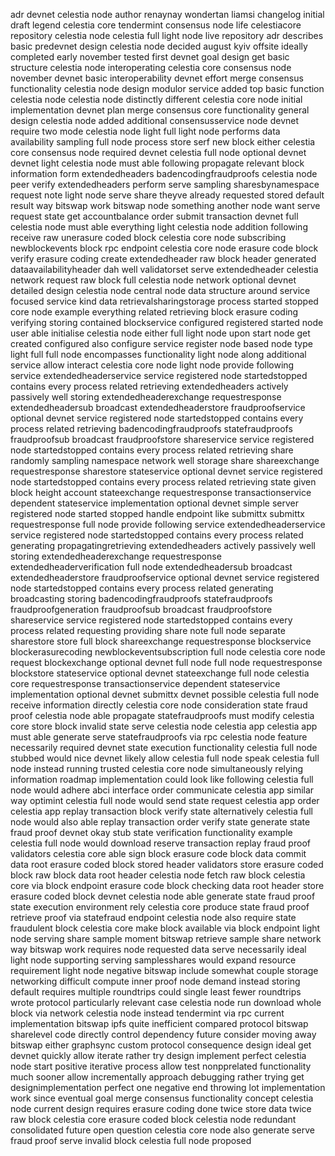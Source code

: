 adr devnet celestia node author renaynay wondertan liamsi changelog initial draft legend celestia core tendermint consensus node life celestiacore repository celestia node celestia full light node live repository adr describes basic predevnet design celestia node decided august kyiv offsite ideally completed early november tested first devnet goal design get basic structure celestia node interoperating celestia core consensus node november devnet basic interoperability devnet effort merge consensus functionality celestia node design modulor service added top basic function celestia node celestia node distinctly different celestia core node initial implementation devnet plan merge consensus core functionality general design celestia node added additional consensusservice node devnet require two mode celestia node light full light node performs data availability sampling full node process store serf new block either celestia core consensus node required devnet celestia full node optional devnet devnet light celestia node must able following propagate relevant block information form extendedheaders badencodingfraudproofs celestia node peer verify extendedheaders perform serve sampling sharesbynamespace request note light node serve share theyve already requested stored default result way bitswap work bitswap node something another node want serve request state get accountbalance order submit transaction devnet full celestia node must able everything light celestia node addition following receive raw unerasure coded block celestia core node subscribing newblockevents block rpc endpoint celestia core node erasure code block verify erasure coding create extendedheader raw block header generated dataavailabilityheader dah well validatorset serve extendedheader celestia network request raw block full celestia node network optional devnet detailed design celestia node central node data structure around service focused service kind data retrievalsharingstorage process started stopped core node example everything related retrieving block erasure coding verifying storing contained blockservice configured registered started node user able initialise celestia node either full light node upon start node get created configured also configure service register node based node type light full full node encompasses functionality light node along additional service allow interact celestia core node light node provide following service extendedheaderservice service registered node startedstopped contains every process related retrieving extendedheaders actively passively well storing extendedheaderexchange requestresponse extendedheadersub broadcast extendedheaderstore fraudproofservice optional devnet service registered node startedstopped contains every process related retrieving badencodingfraudproofs statefraudproofs fraudproofsub broadcast fraudproofstore shareservice service registered node startedstopped contains every process related retrieving share randomly sampling namespace network well storage share shareexchange requestresponse sharestore stateservice optional devnet service registered node startedstopped contains every process related retrieving state given block height account stateexchange requestresponse transactionservice dependent stateservice implementation optional devnet simple server registered node started stopped handle endpoint like submittx submittx requestresponse full node provide following service extendedheaderservice service registered node startedstopped contains every process related generating propagatingretrieving extendedheaders actively passively well storing extendedheaderexchange requestresponse extendedheaderverification full node extendedheadersub broadcast extendedheaderstore fraudproofservice optional devnet service registered node startedstopped contains every process related generating broadcasting storing badencodingfraudproofs statefraudproofs fraudproofgeneration fraudproofsub broadcast fraudproofstore shareservice service registered node startedstopped contains every process related requesting providing share note full node separate sharestore store full block shareexchange requestresponse blockservice blockerasurecoding newblockeventsubscription full node celestia core node request blockexchange optional devnet full node full node requestresponse blockstore stateservice optional devnet stateexchange full node celestia core requestresponse transactionservice dependent stateservice implementation optional devnet submittx devnet possible celestia full node receive information directly celestia core node consideration state fraud proof celestia node able propagate statefraudproofs must modify celestia core store block invalid state serve celestia node celestia app celestia app must able generate serve statefraudproofs via rpc celestia node feature necessarily required devnet state execution functionality celestia full node stubbed would nice devnet likely allow celestia full node speak celestia full node instead running trusted celestia core node simultaneously relying information roadmap implementation could look like following celestia full node would adhere abci interface order communicate celestia app similar way optimint celestia full node would send state request celestia app order celestia app replay transaction block verify state alternatively celestia full node would also able replay transaction order verify state generate state fraud proof devnet okay stub state verification functionality example celestia full node would download reserve transaction replay fraud proof validators celestia core able sign block erasure code block data commit data root erasure coded block stored header validators store erasure coded block raw block data root header celestia node fetch raw block celestia core via block endpoint erasure code block checking data root header store erasure coded block devnet celestia node able generate state fraud proof state execution environment rely celestia core produce state fraud proof retrieve proof via statefraud endpoint celestia node also require state fraudulent block celestia core make block available via block endpoint light node serving share sample moment bitswap retrieve sample share network way bitswap work requires node requested data serve necessarily ideal light node supporting serving samplesshares would expand resource requirement light node negative bitswap include somewhat couple storage networking difficult compute inner proof node demand instead storing default requires multiple roundtrips could single least fewer roundtrips wrote protocol particularly relevant case celestia node run download whole block via network celestia node instead tendermint via rpc current implementation bitswap ipfs quite inefficient compared protocol bitswap sharelevel code directly control dependency future consider moving away bitswap either graphsync custom protocol consequence design ideal get devnet quickly allow iterate rather try design implement perfect celestia node start positive iterative process allow test nonpprelated functionality much sooner allow incrementally approach debugging rather trying get designimplementation perfect one negative end throwing lot implementation work since eventual goal merge consensus functionality concept celestia node current design requires erasure coding done twice store data twice raw block celestia core erasure coded block celestia node redundant consolidated future open question celestia core node also generate serve fraud proof serve invalid block celestia full node proposed